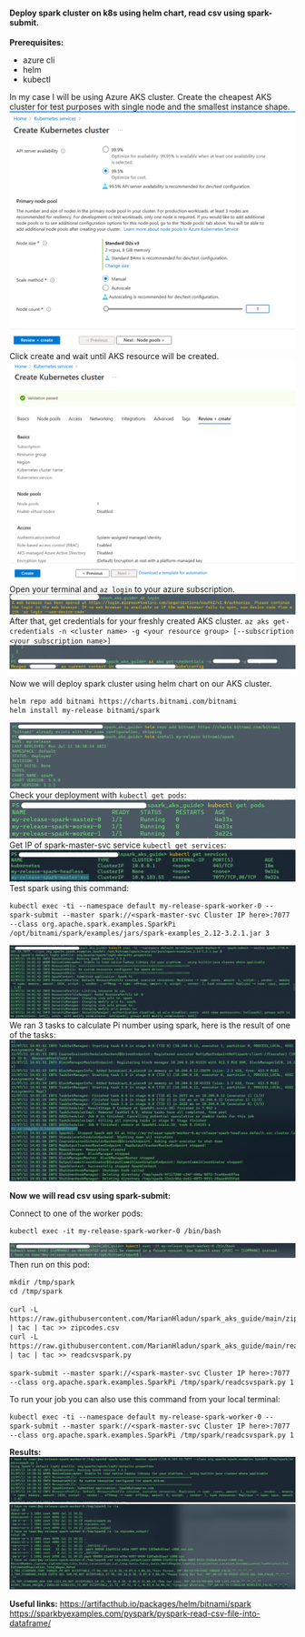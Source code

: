 #### Deploy spark cluster on k8s using helm chart, read csv using spark-submit.

**Prerequisites:**
- azure cli
- helm
- kubectl


In my case I will be using Azure AKS cluster.
Create the cheapest AKS cluster for test purposes with single node and the smallest instance shape.
![](screenshots/1.png)
Click create and wait until AKS resource will be created.
![](screenshots/2.png)
Open your terminal and `az login` to your azure subscription.
![](screenshots/3.png)
After that, get credentials for your freshly created AKS cluster. `az aks get-credentials -n <cluster name> -g <your resource group> [--subscription <your subscription name>]`
![](screenshots/4.png)

Now we will deploy spark cluster using helm chart on our AKS cluster.
```
helm repo add bitnami https://charts.bitnami.com/bitnami
helm install my-release bitnami/spark
```
![](screenshots/5.png)
Check your deployment with `kubectl get pods`:
![](screenshots/6.png)
Get IP of spark-master-svc service `kubectl get services`:
![](screenshots/7.png)
Test spark using this command:
```
kubectl exec -ti --namespace default my-release-spark-worker-0 -- spark-submit --master spark://<spark-master-svc Cluster IP here>:7077 --class org.apache.spark.examples.SparkPi /opt/bitnami/spark/examples/jars/spark-examples_2.12-3.2.1.jar 3
```
![](screenshots/8.png)
We ran 3 tasks to calculate Pi number using spark, here is the result of one of the tasks:
![](screenshots/9.png)

**Now we will read csv using spark-submit:**

Connect to one of the worker pods:
```
kubectl exec -it my-release-spark-worker-0 /bin/bash
```
![](screenshots/10.png)
Then run on this pod:
```
mkdir /tmp/spark
cd /tmp/spark

curl -L https://raw.githubusercontent.com/MarianHladun/spark_aks_guide/main/zipcodes.csv | tac | tac >> zipcodes.csv
curl -L https://raw.githubusercontent.com/MarianHladun/spark_aks_guide/main/readcsvspark.py | tac | tac >> readcsvspark.py

spark-submit --master spark://<spark-master-svc Cluster IP here>:7077 --class org.apache.spark.examples.SparkPi /tmp/spark/readcsvspark.py 1
```
To run your job you can also use this command from your local terminal:
```
kubectl exec -ti --namespace default my-release-spark-worker-0 -- spark-submit --master spark://<spark-master-svc Cluster IP here>:7077 --class org.apache.spark.examples.SparkPi /tmp/spark/readcsvspark.py 1
```
**Results:**
![](screenshots/11.png)
![](screenshots/12.png)

**Useful links:**
https://artifacthub.io/packages/helm/bitnami/spark
https://sparkbyexamples.com/pyspark/pyspark-read-csv-file-into-dataframe/


